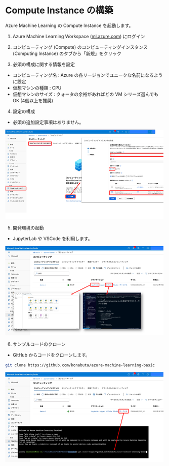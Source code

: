 # Compute Instance の構築

Azure Machine Learning の Compute Instance を起動します。

1. Azure Machine Learning Workspace ([ml.azure.com](ml.azure.com)) にログイン

2. コンピューティング (Compute) のコンピューティングインスタンス (Computing Instance) のタブから「新規」をクリック


3. 必須の構成に関する情報を設定
- コンピューティング名 : Azure の各リージョンでユニークな名前になるように設定
- 仮想マシンの種類 : CPU
- 仮想マシンのサイズ : クォータの余裕があればどの VM シリーズ選んでも OK (4個以上を推奨)


4. 設定の構成
- 必須の追加設定事項はありません。

<img src="docs/images/azureml-computeinstance1.png" width=500>


5. 開発環境の起動
- JupyterLab や VSCode を利用します。

<img src="docs/images/azureml-computeinstance2.png" width=500>

6. サンプルコードのクローン
- GitHub からコードをクローンします。

```bash
git clone https://github.com/konabuta/azure-machine-learning-basic
```


<img src="docs/images/azureml-computeinstance3.png" width=500>
